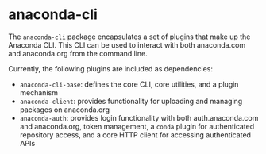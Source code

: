 # anaconda-cli

The `anaconda-cli` package encapsulates a set of plugins that make up the Anaconda CLI. This CLI can be used to interact with both anaconda.com and anaconda.org from the command line.

Currently, the following plugins are included as dependencies:

* `anaconda-cli-base`: defines the core CLI, core utilities, and a plugin mechanism
* `anaconda-client`: provides functionality for uploading and managing packages on anaconda.org
* `anaconda-auth`: provides login functionality with both auth.anaconda.com and anaconda.org, token management, a `conda` plugin for authenticated repository access, and a core HTTP client for accessing authenticated APIs
